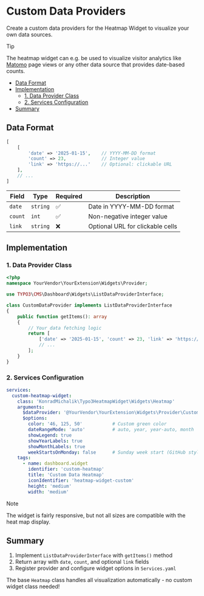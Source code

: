 # Custom Data Providers

Create a custom data providers for the Heatmap Widget to visualize your own data sources.

> [!tip]
> The heatmap widget can e.g. be used to visualize visitor analytics like [Matomo](https://matomo.org/) page views or any other data source that provides date-based counts.

- [Data Format](#data-format)
- [Implementation](#implementation)
  - [1. Data Provider Class](#1-data-provider-class)
  - [2. Services Configuration](#2-services-configuration)
- [Summary](#summary)

## Data Format

```php
[
    [
        'date' => '2025-01-15',    // YYYY-MM-DD format
        'count' => 23,             // Integer value
        'link' => 'https://...'    // Optional: clickable URL
    ],
    // ...
]
```

| Field | Type | Required | Description |
|-------|------|----------|-------------|
| `date` | `string` | ✅ | Date in YYYY-MM-DD format |
| `count` | `int` | ✅ | Non-negative integer value |
| `link` | `string` | ❌ | Optional URL for clickable cells |

## Implementation

### 1. Data Provider Class

```php
<?php
namespace YourVendor\YourExtension\Widgets\Provider;

use TYPO3\CMS\Dashboard\Widgets\ListDataProviderInterface;

class CustomDataProvider implements ListDataProviderInterface
{
    public function getItems(): array
    {
        // Your data fetching logic
        return [
            ['date' => '2025-01-15', 'count' => 23, 'link' => 'https://...'],
            // ...
        ];
    }
}
```

### 2. Services Configuration

```yaml
services:
  custom-heatmap-widget:
    class: 'KonradMichalik\Typo3HeatmapWidget\Widgets\Heatmap'
    arguments:
      $dataProvider: '@YourVendor\YourExtension\Widgets\Provider\CustomDataProvider'
      $options:
        color: '46, 125, 50'           # Custom green color
        dateRangeMode: 'auto'          # auto, year, year-auto, month
        showLegend: true
        showYearLabels: true
        showMonthLabels: true
        weekStartsOnMonday: false      # Sunday week start (GitHub style)
    tags:
      - name: dashboard.widget
        identifier: 'custom-heatmap'
        title: 'Custom Data Heatmap'
        iconIdentifier: 'heatmap-widget-custom'
        height: 'medium'
        width: 'medium'
```

> [!note]
> The widget is fairly responsive, but not all sizes are compatible with the heat map display.

## Summary

1. Implement `ListDataProviderInterface` with `getItems()` method
2. Return array with `date`, `count`, and optional `link` fields
3. Register provider and configure widget options in `Services.yaml`

The base `Heatmap` class handles all visualization automatically - no custom widget class needed!